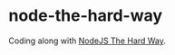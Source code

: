 # node-the-hard-way

Coding along with [NodeJS The Hard Way](https://github.com/ishtms/learn-nodejs-hard-way/tree/master).

